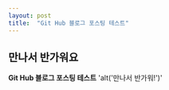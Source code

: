 ```yaml
---
layout: post
title:  "Git Hub 블로그 포스팅 테스트"
---
```


## 만나서 반가워요
**Git Hub 블로그 포스팅 테스트**
'alt('만나서 반가워!')'